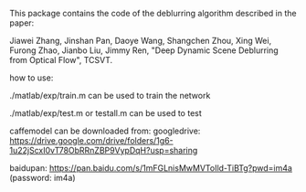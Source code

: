 This package contains the code of the deblurring algorithm described in the paper: 

Jiawei Zhang, Jinshan Pan, Daoye Wang, Shangchen Zhou, Xing Wei, Furong Zhao, Jianbo Liu, Jimmy Ren, "Deep Dynamic Scene Deblurring from Optical Flow", TCSVT. 

how to use:

./matlab/exp/train.m can be used to train the network

./matlab/exp/test.m or testall.m can be used to test

caffemodel can be downloaded from:
googledrive: https://drive.google.com/drive/folders/1g6-1u22jScxI0vT78ObRRnZBP9VypDqH?usp=sharing

baidupan: https://pan.baidu.com/s/1mFGLnisMwMVToIld-TiBTg?pwd=im4a (password: im4a)
